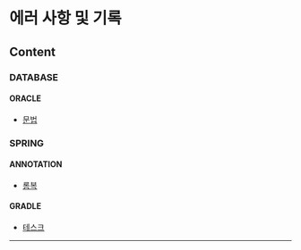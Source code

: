 # 에러 사항 및 기록

## Content

### DATABASE
#### ORACLE

 - [문법](error/database/oracle/grammer.md)
### SPRING
#### ANNOTATION
 
 - [롬복](error/spring/annotation/lombok.md)

#### GRADLE

 - [테스크](error/spring/gradle/task.md)
----